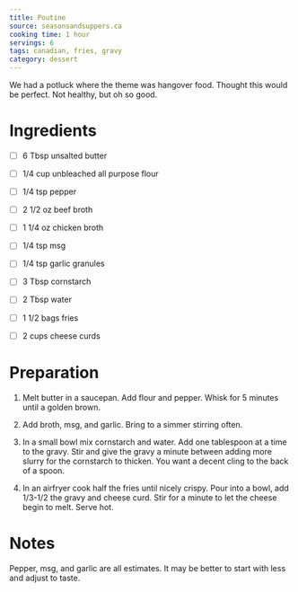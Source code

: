 ```yaml
---
title: Poutine
source: seasonsandsuppers.ca
cooking time: 1 hour
servings: 6
tags: canadian, fries, gravy
category: dessert
---
```


We had a potluck where the theme was hangover food. Thought this would be perfect. Not healthy, but oh so good.

Ingredients
===========

* [ ] 6 Tbsp unsalted butter
* [ ] 1/4 cup unbleached all purpose flour
* [ ] 1/4 tsp pepper
* [ ] 2 1/2 oz beef broth
* [ ] 1 1/4 oz chicken broth
* [ ] 1/4 tsp msg
* [ ] 1/4 tsp garlic granules
* [ ] 3 Tbsp cornstarch
* [ ] 2 Tbsp water

* [ ] 1 1/2 bags fries
* [ ] 2 cups cheese curds

Preparation
===========
1. Melt butter in a saucepan. Add flour and pepper. Whisk for 5 minutes until a golden brown.
2. Add broth, msg, and garlic. Bring to a simmer stirring often.
3. In a small bowl mix cornstarch and water. Add one tablespoon at a time to the gravy. Stir and give the gravy a minute between adding more slurry for the cornstarch to thicken. You want a decent cling to the back of a spoon.

4. In an airfryer cook half the fries until nicely crispy. Pour into a bowl, add 1/3-1/2 the gravy and cheese curd. Stir for a minute to let the cheese begin to melt. Serve hot.

Notes
=====

Pepper, msg, and garlic are all estimates. It may be better to start with less and adjust to taste.

